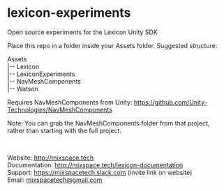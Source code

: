 # lexicon-experiments

Open source experiments for the Lexicon Unity SDK

Place this repo in a folder inside your Assets folder. Suggested structure:

Assets  
|-- Lexicon  
|-- LexiconExperiments  
|-- NavMeshComponents  
|-- Watson  

Requires NavMeshComponents from Unity: https://github.com/Unity-Technologies/NavMeshComponents

Note: You can grab the NavMeshComponents folder from that project, rather than starting with the full project.

<br>

Website: http://mixspace.tech  
Documentation: http://mixspace.tech/lexicon-documentation  
Support: https://mixspacetech.slack.com (invite link on website)  
Email: mixspacetech@gmail.com  
